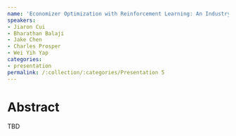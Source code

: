 ```yaml
---
name: 'Economizer Optimization with Reinforcement Learning: An Industry Perspective'
speakers:
- Jiaron Cui
- Bharathan Balaji
- Jake Chen
- Charles Prosper
- Wei Yih Yap
categories:
- presentation
permalink: /:collection/:categories/Presentation 5
---
```


# Abstract
TBD